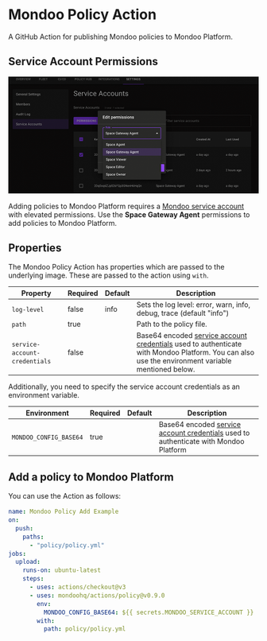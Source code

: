 # Mondoo Policy Action

A GitHub Action for publishing Mondoo policies to Mondoo Platform.

## Service Account Permissions

![Mondoo service account with elevated permissions](../assets/service-account-permissions.png)

Adding policies to Mondoo Platform requires a [Mondoo service account](https://mondoo.com/docs/platform/service_accounts/#creating-service-accounts) with elevated permissions. Use the **Space Gateway Agent** permissions to add policies to Mondoo Platform.

## Properties

The Mondoo Policy Action has properties which are passed to the underlying image. These are passed to the action using `with`.

| Property                      | Required | Default | Description                                                                                                                                                                                                                      |
| ----------------------------- | -------- | ------- | -------------------------------------------------------------------------------------------------------------------------------------------------------------------------------------------------------------------------------- |
| `log-level`                   | false    | info    | Sets the log level: error, warn, info, debug, trace (default "info")                                                                                                                                                             |
| `path`                        | true     |         | Path to the policy file.                                                                                                                                                                                                         |
| `service-account-credentials` | false    |         | Base64 encoded [service account credentials](https://mondoo.com/docs/platform/service_accounts/#creating-service-accounts) used to authenticate with Mondoo Platform. You can also use the environment variable mentioned below. |

Additionally, you need to specify the service account credentials as an environment variable.

| Environment            | Required | Default | Description                                                                                                                                                          |
| ---------------------- | -------- | ------- | -------------------------------------------------------------------------------------------------------------------------------------------------------------------- |
| `MONDOO_CONFIG_BASE64` | true     |         | Base64 encoded [service account credentials](https://mondoo.com/docs/platform/service_accounts/#creating-service-accounts) used to authenticate with Mondoo Platform |

## Add a policy to Mondoo Platform

You can use the Action as follows:

```yaml
name: Mondoo Policy Add Example
on:
  push:
    paths:
      - "policy/policy.yml"
jobs:
  upload:
    runs-on: ubuntu-latest
    steps:
      - uses: actions/checkout@v3
      - uses: mondoohq/actions/policy@v0.9.0
        env:
          MONDOO_CONFIG_BASE64: ${{ secrets.MONDOO_SERVICE_ACCOUNT }}
        with:
          path: policy/policy.yml
```
